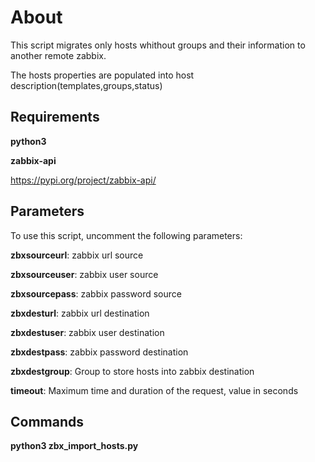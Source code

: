 # About
This script migrates only hosts whithout groups and their information to another remote zabbix.

The hosts properties are populated into host description(templates,groups,status)

## Requirements
<b>python3</b>

<b>zabbix-api</b>

https://pypi.org/project/zabbix-api/


## Parameters
To use this script, uncomment the following parameters:

<b>zbxsourceurl</b>:  zabbix url source

<b>zbxsourceuser</b>: zabbix user source

<b>zbxsourcepass</b>: zabbix password source

<b>zbxdesturl</b>: zabbix url destination

<b>zbxdestuser</b>: zabbix user destination

<b>zbxdestpass</b>: zabbix password destination

<b>zbxdestgroup</b>: Group to store hosts into zabbix destination

<b>timeout</b>: Maximum time and duration of the request, value in seconds

## Commands
<b>python3 zbx_import_hosts.py</b>

